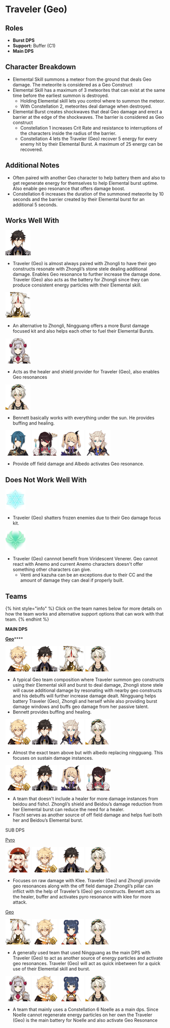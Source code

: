 # Traveler \(Geo\)

## Roles

* **Burst DPS**
* **Support:** Buffer \(C1\)
* **Main DPS**

## Character Breakdown

* Elemental Skill summons a meteor from the ground that deals Geo damage. The meteorite is considered as a Geo Construct
* Elemental Skill has a maximum of 3 meteorites that can exist at the same time before the earliest summon is destroyed.
  * Holding Elemental skill lets you control where to summon the meteor.
  * With Constellation 2, meteorites deal damage when destroyed.
* Elemental Burst creates shockwaves that deal Geo damage and erect a barrier at the edge of the shockwaves. The barrier is considered as Geo construct
  * Constellation 1 increases Crit Rate and resistance to interruptions of the characters inside the radius of the barrier.
  * Constellation 4 lets the Traveler \(Geo\) recover 5 energy for every enemy hit by their Elemental Burst. A maximum of 25 energy can be recovered.

## Additional Notes

*  Often paired with another Geo character  to help battery them and also to get regenerate energy for themselves to help Elemental burst uptime. Also enable geo resonance that offers damage boost.
* Constellation 6 increases the duration of the summoned meteorite by 10 seconds and the barrier created by their Elemental burst for an additional 5 seconds.

## Works Well With

![](../../.gitbook/assets/ui_avataricon_zhongli.png) 

* Traveler \(Geo\) is almost always paired with Zhongli to have their geo constructs resonate with Zhongli’s stone stele dealing additional damage. Enables Geo resonance to further increase the damage done. Traveler \(Geo\) also acts as the battery for Zhongli since they can produce consistent energy particles with their Elemental skill.        

![](../../.gitbook/assets/ui_avataricon_ningguang.png) 

* An alternative to Zhongli, Ningguang offers a more Burst damage focused kit and also helps each other to fuel their Elemental Bursts. 

![](../../.gitbook/assets/ui_avataricon_noelle.png) 

* Acts as the healer and shield provider for Traveler \(Geo\), also enables Geo resonances 

![](../../.gitbook/assets/ui_avataricon_bennett.png) 

* Bennett basically works with everything under the sun. He provides buffing and healing.  

![](../../.gitbook/assets/ui_avataricon_xingqiu.png) ![](../../.gitbook/assets/ui_avataricon_beidou.png) ![](../../.gitbook/assets/ui_avataricon_fischl.png) ![](../../.gitbook/assets/ui_avataricon_albedo.png) 

* Provide off field damage and Albedo activates Geo resonance.

## Does Not Work Well With

![](../../.gitbook/assets/element_cryo.webp) 

* Traveler \(Geo\) shatters frozen enemies due to their Geo damage focus kit.

![](../../.gitbook/assets/element_anemo.webp) 

* Traveler \(Geo\) cannnot benefit from Viridescent Venerer. Geo cannot react with Anemo and current Anemo characters doesn't offer something other characters can give.
  * Venti and kazuha can be an exceptions due to their CC and the amount of damage they can deal if properly built.

## Teams

{% hint style="info" %}
Click on the team names below for more details on how the team works and alternative support options that can work with that team.
{% endhint %}

**MAIN DPS**

[**Geo**](../../teams/geo.md)\*\*\*\*

![](../../.gitbook/assets/ui_avataricon_aether_geo.png) ![](../../.gitbook/assets/ui_avataricon_zhongli.png) ![](../../.gitbook/assets/ui_avataricon_ningguang.png) ![](../../.gitbook/assets/ui_avataricon_bennett.png) 

* A typical Geo team composition where Traveler summon geo constructs using their Elemental skill and burst to deal damage, Zhongli stone stele will cause additional damage by resonating with nearby geo constructs and his debuffs will further increase damage dealt. Ningguang helps battery Traveler \(Geo\), Zhongli and herself while also providing burst damage windows and buffs geo damage from her passive talent. 
* Bennett provides buffing and healing.

![](../../.gitbook/assets/ui_avataricon_aether_geo.png) ![](../../.gitbook/assets/ui_avataricon_zhongli.png) ![](../../.gitbook/assets/ui_avataricon_albedo.png) ![](../../.gitbook/assets/ui_avataricon_bennett.png) 

* Almost the exact team above but with albedo replacing ningguang. This focuses on  sustain damage instances.

![](../../.gitbook/assets/ui_avataricon_aether_geo.png) ![](../../.gitbook/assets/ui_avataricon_zhongli.png) ![](../../.gitbook/assets/ui_avataricon_fischl.png) ![](../../.gitbook/assets/ui_avataricon_beidou.png) 

* A team that doesn't include a healer for more damage instances from beidou and fishcl. Zhongli’s shield and Beidou’s damage reduction from her Elemental burst can reduce the need for a healer. 
* Fischl serves as another source of off field damage and helps fuel both her and Beidou’s Elemental burst.

SUB DPS

[Pyro](../../teams/pure-pyro.md)

![](../../.gitbook/assets/ui_avataricon_klee.png) ![](../../.gitbook/assets/ui_avataricon_aether_geo.png) ![](../../.gitbook/assets/ui_avataricon_zhongli.png) ![](../../.gitbook/assets/ui_avataricon_bennett.png) 

* Focuses on raw damage with Klee. Traveler \(Geo\) and Zhongli provide geo resonances along with the off field damage Zhongli’s pillar can inflict with the help of Traveler’s \(Geo\) geo constructs. Bennett acts as the healer, buffer and activates pyro resonance with klee for more attack.

[Geo](../../teams/geo.md)

![](../../.gitbook/assets/ui_avataricon_ningguang.png) ![](../../.gitbook/assets/ui_avataricon_aether_geo.png) ![](../../.gitbook/assets/ui_avataricon_xiangling.png) ![](../../.gitbook/assets/ui_avataricon_bennett.png) 

* A generally used team that used Ningguang as the main DPS with Traveler \(Geo\) to act as another source of energy particles and activate geo resonances. Traveler \(Geo\) will act as quick inbetween for a quick use of their Elemental skill and burst.

![](../../.gitbook/assets/ui_avataricon_noelle.png) ![](../../.gitbook/assets/ui_avataricon_aether_geo.png) ![](../../.gitbook/assets/ui_avataricon_xiangling.png) ![](../../.gitbook/assets/ui_avataricon_bennett.png)

* A team that mainly uses a Constellation 6 Noelle as a main dps. Since Noelle cannot regenerate energy particles on her own the Traveler \(Geo\) is the main battery for Noelle and also activate Geo Resonance 



